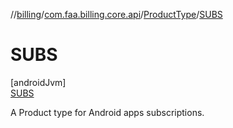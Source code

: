 //[billing](../../../../index.md)/[com.faa.billing.core.api](../../index.md)/[ProductType](../index.md)/[SUBS](index.md)

# SUBS

[androidJvm]\
[SUBS](index.md)

A Product type for Android apps subscriptions.
